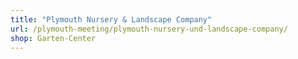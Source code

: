 ```yaml
---
title: "Plymouth Nursery & Landscape Company"
url: /plymouth-meeting/plymouth-nursery-und-landscape-company/
shop: Garten-Center
---
```

